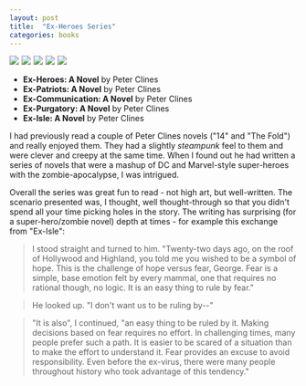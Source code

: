```yaml
---
layout: post
title:  "Ex-Heroes Series"
categories: books
---
```


<div>
<a target="_blank"  href="https://www.amazon.com/gp/product/B00AKJFEOS/ref=as_li_tl?ie=UTF8&camp=1789&creative=9325&creativeASIN=B00AKJFEOS&linkCode=as2&tag=42models-20&linkId=97c9ad774688d284b76fddfeff6d8ced"><img border="0" src="//ws-na.amazon-adsystem.com/widgets/q?_encoding=UTF8&MarketPlace=US&ASIN=B00AKJFEOS&ServiceVersion=20070822&ID=AsinImage&WS=1&Format=_SL160_&tag=42models-20" ></a><img src="//ir-na.amazon-adsystem.com/e/ir?t=42models-20&l=am2&o=1&a=B00AKJFEOS" width="1" height="1" border="0" alt="" style="border:none !important; margin:0px !important;" />
<a target="_blank"  href="https://www.amazon.com/gp/product/0804136599/ref=as_li_tl?ie=UTF8&camp=1789&creative=9325&creativeASIN=0804136599&linkCode=as2&tag=42models-20&linkId=103470f8c3dd08f5bd3c2223501257c0"><img border="0" src="//ws-na.amazon-adsystem.com/widgets/q?_encoding=UTF8&MarketPlace=US&ASIN=0804136599&ServiceVersion=20070822&ID=AsinImage&WS=1&Format=_SL160_&tag=42models-20" ></a><img src="//ir-na.amazon-adsystem.com/e/ir?teroes=42models-20&l=am2&o=1&a=0804136599" width="1" height="1" border="0" alt="" style="border:none !important; margin:0px !important;" />
<a target="_blank"  href="https://www.amazon.com/gp/product/0385346824/ref=as_li_tl?ie=UTF8&camp=1789&creative=9325&creativeASIN=0385346824&linkCode=as2&tag=42models-20&linkId=63d23a29110dce128c27fea9153e9df3"><img border="0" src="//ws-na.amazon-adsystem.com/widgets/q?_encoding=UTF8&MarketPlace=US&ASIN=0385346824&ServiceVersion=20070822&ID=AsinImage&WS=1&Format=_SL160_&tag=42models-20" ></a><img src="//ir-na.amazon-adsystem.com/e/ir?t=42models-20&l=am2&o=1&a=0385346824" width="1" height="1" border="0" alt="" style="border:none !important; margin:0px !important;" />
<a target="_blank"  href="https://www.amazon.com/gp/product/0804136610/ref=as_li_tl?ie=UTF8&camp=1789&creative=9325&creativeASIN=0804136610&linkCode=as2&tag=42models-20&linkId=c2621a8af673f366fa5570d905fed173"><img border="0" src="//ws-na.amazon-adsystem.com/widgets/q?_encoding=UTF8&MarketPlace=US&ASIN=0804136610&ServiceVersion=20070822&ID=AsinImage&WS=1&Format=_SL160_&tag=42models-20" ></a><img src="//ir-na.amazon-adsystem.com/e/ir?t=42models-20&l=am2&o=1&a=0804136610" width="1" height="1" border="0" alt="" style="border:none !important; margin:0px !important;" />
<a target="_blank"  href="https://www.amazon.com/gp/product/0553418319/ref=as_li_tl?ie=UTF8&camp=1789&creative=9325&creativeASIN=0553418319&linkCode=as2&tag=42models-20&linkId=453024af0b1b373fef8a1417e4eacb46"><img border="0" src="//ws-na.amazon-adsystem.com/widgets/q?_encoding=UTF8&MarketPlace=US&ASIN=0553418319&ServiceVersion=20070822&ID=AsinImage&WS=1&Format=_SL160_&tag=42models-20" ></a><img src="//ir-na.amazon-adsystem.com/e/ir?t=42models-20&l=am2&o=1&a=0553418319" width="1" height="1" border="0" alt="" style="border:none !important; margin:0px !important;" />
</div>

- **Ex-Heroes: A Novel** by Peter Clines
- **Ex-Patriots: A Novel** by Peter Clines
- **Ex-Communication: A Novel** by Peter Clines
- **Ex-Purgatory: A Novel** by Peter Clines
- **Ex-Isle: A Novel** by Peter Clines

I had previously read a couple of Peter Clines novels ("14" and "The Fold") and really enjoyed them. They had a slightly *steampunk* feel to them and were clever and creepy at the same time. When I found out he had written a series of novels that were a mashup of DC and Marvel-style super-heroes with the zombie-apocalypse, I was intrigued. 

Overall the series was great fun to read - not high art, but well-written. The scenario presented was, I thought, well thought-through so that you didn't spend all your time picking holes in the story. The writing has surprising (for a super-hero/zombie novel) depth at times - for example this exchange from "Ex-Isle":

> I stood straight and turned to him. "Twenty-two days ago, on the roof of Hollywood and Highland, you told me you wished to be a symbol of hope. This is the challenge of hope versus fear, George. Fear is a simple, base emotion felt by every mammal, one that requires no rational though, no logic. It is an easy thing to rule by fear."

> He looked up. "I don't want us to be ruling by--"

> "It is also", I continued, "an easy thing to be ruled by it. Making decisions based on fear requires no effort. In challenging times, many people prefer such a path. It is easier to be scared of a situation than to make the effort to understand it. Fear provides an excuse to avoid responsibility. Even before the ex-virus, there were many people throughout history who took advantage of this tendency."


